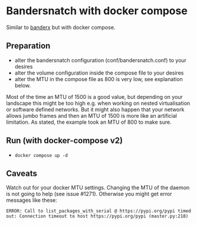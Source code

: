 # Bandersnatch with docker compose

Similar to [banderx](https://github.com/pypa/bandersnatch/tree/main/src/banderx) but with docker compose.

## Preparation

- alter the bandersnatch configuration (conf/bandersnatch.conf) to your desires
- alter the volume configuration inside the compose file to your desires
- alter the MTU in the compose file as 800 is very low, see explanation below.

Most of the time an MTU of 1500 is a good value, but depending on your landscape
this might be too high e.g. when working on nested virtualisation or software
defined networks. But it might also happen that your network allows jumbo frames
and then an MTU of 1500 is more like an artificial limitation. As stated, the
example took an MTU of 800 to make sure.

## Run (with docker-compose v2)

- `docker compose up -d`

## Caveats

Watch out for your docker MTU settings. Changing the MTU of the daemon is not going to help (see issue #1271).
Otherwise you might get error messages like these:

```
ERROR: Call to list_packages_with_serial @ https://pypi.org/pypi timed out: Connection timeout to host https://pypi.org/pypi (master.py:218)
```
